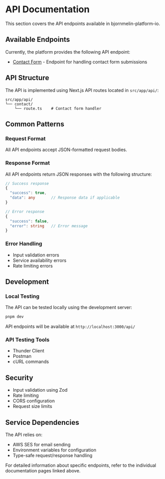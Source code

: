 # API Documentation

This section covers the API endpoints available in bjornmelin-platform-io.

## Available Endpoints

Currently, the platform provides the following API endpoint:

- [Contact Form](./contact.md) - Endpoint for handling contact form submissions

## API Structure

The API is implemented using Next.js API routes located in `src/app/api/`:

```text
src/app/api/
└── contact/
    └── route.ts    # Contact form handler
```

## Common Patterns

### Request Format

All API endpoints accept JSON-formatted request bodies.

### Response Format

All API endpoints return JSON responses with the following structure:

```typescript
// Success response
{
  "success": true,
  "data": any       // Response data if applicable
}

// Error response
{
  "success": false,
  "error": string   // Error message
}
```

### Error Handling

- Input validation errors
- Service availability errors
- Rate limiting errors

## Development

### Local Testing

The API can be tested locally using the development server:

```bash
pnpm dev
```

API endpoints will be available at `http://localhost:3000/api/`

### API Testing Tools

- Thunder Client
- Postman
- cURL commands

## Security

- Input validation using Zod
- Rate limiting
- CORS configuration
- Request size limits

## Service Dependencies

The API relies on:

- AWS SES for email sending
- Environment variables for configuration
- Type-safe request/response handling

For detailed information about specific endpoints, refer to the individual
documentation pages linked above.
